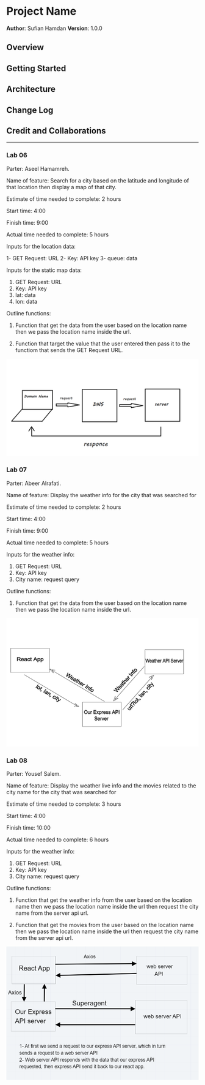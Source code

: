 # Project Name

**Author**: Sufian Hamdan
**Version**: 1.0.0

## Overview
<!-- Provide a high level overview of what this application is and why you are building it, beyond the fact that it's an assignment for this class. (i.e. What's your problem domain?) -->

## Getting Started
<!-- What are the steps that a user must take in order to build this app on their own machine and get it running? -->

## Architecture
<!-- Provide a detailed description of the application design. What technologies (languages, libraries, etc) you're using, and any other relevant design information. -->

## Change Log

<!-- Use this area to document the iterative changes made to your application as each feature is successfully implemented. Use time stamps. Here's an example:

01-01-2001 4:59pm - Application now has a fully-functional express server, with a GET route for the location resource. -->

## Credit and Collaborations
<!-- Give credit (and a link) to other people or resources that helped you build this application. -->

---

### Lab 06

Parter: Aseel Hamamreh.

Name of feature: Search for a city based on the latitude and longitude of that location then display a map of that city.

Estimate of time needed to complete: 2 hours

Start time: 4:00

Finish time: 9:00

Actual time needed to complete: 5 hours

Inputs for the location data:

1- GET Request: URL
2- Key: API key
3- queue: data

Inputs for the static map data:

1. GET Request: URL
2. Key: API key
3. lat: data
4. lon: data

Outline functions:

1. Function that get the data from the user based on the location name then we pass the location name inside the url.

2. Function that target the value that the user entered then pass it to the functiom that sends the GET Request URL.

![WRRC](/assets/lab06.png)

### Lab 07

Parter: Abeer Alrafati.

Name of feature: Display the weather info for the city that was searched for

Estimate of time needed to complete: 2 hours

Start time: 4:00

Finish time: 9:00

Actual time needed to complete: 5 hours

Inputs for the weather info:

1. GET Request: URL
2. Key: API key
3. City name: request query

Outline functions:

1. Function that get the data from the user based on the location name then we pass the location name inside the url.

![WRRC](/assets/lab07draw.png)

### Lab 08

Parter: Yousef Salem.

Name of feature: Display the weather live info and the movies related to the city name for the city that was searched for

Estimate of time needed to complete: 3 hours

Start time: 4:00

Finish time: 10:00

Actual time needed to complete: 6 hours

Inputs for the weather info:

1. GET Request: URL
2. Key: API key
3. City name: request query

Outline functions:

1. Function that get the weather info from the user based on the location name then we pass the location name inside the url then request the city name from the server api url.

2. Function that get the movies from the user based on the location name then we pass the location name inside the url then request the city name from the server api url.

![WRRC](/assets/lab08draw.png)
